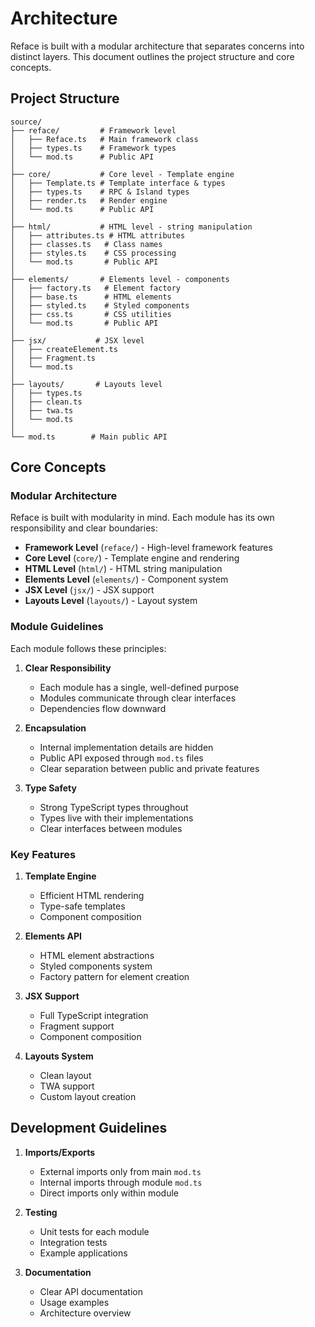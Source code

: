 # Architecture

Reface is built with a modular architecture that separates concerns into distinct layers. This document outlines the project structure and core concepts.

## Project Structure

```
source/
├── reface/         # Framework level
│   ├── Reface.ts   # Main framework class
│   ├── types.ts    # Framework types
│   └── mod.ts      # Public API
│
├── core/           # Core level - Template engine
│   ├── Template.ts # Template interface & types
│   ├── types.ts    # RPC & Island types
│   ├── render.ts   # Render engine
│   └── mod.ts      # Public API
│
├── html/           # HTML level - string manipulation
│   ├── attributes.ts # HTML attributes
│   ├── classes.ts   # Class names
│   ├── styles.ts    # CSS processing
│   └── mod.ts       # Public API
│
├── elements/       # Elements level - components
│   ├── factory.ts   # Element factory
│   ├── base.ts      # HTML elements
│   ├── styled.ts    # Styled components
│   ├── css.ts       # CSS utilities
│   └── mod.ts       # Public API
│
├── jsx/           # JSX level
│   ├── createElement.ts
│   ├── Fragment.ts
│   └── mod.ts
│
├── layouts/       # Layouts level
│   ├── types.ts
│   ├── clean.ts
│   ├── twa.ts
│   └── mod.ts
│
└── mod.ts        # Main public API
```

## Core Concepts

### Modular Architecture

Reface is built with modularity in mind. Each module has its own responsibility and clear boundaries:

- **Framework Level** (`reface/`) - High-level framework features
- **Core Level** (`core/`) - Template engine and rendering
- **HTML Level** (`html/`) - HTML string manipulation
- **Elements Level** (`elements/`) - Component system
- **JSX Level** (`jsx/`) - JSX support
- **Layouts Level** (`layouts/`) - Layout system

### Module Guidelines

Each module follows these principles:

1. **Clear Responsibility**

   - Each module has a single, well-defined purpose
   - Modules communicate through clear interfaces
   - Dependencies flow downward

2. **Encapsulation**

   - Internal implementation details are hidden
   - Public API exposed through `mod.ts` files
   - Clear separation between public and private features

3. **Type Safety**
   - Strong TypeScript types throughout
   - Types live with their implementations
   - Clear interfaces between modules

### Key Features

1. **Template Engine**

   - Efficient HTML rendering
   - Type-safe templates
   - Component composition

2. **Elements API**

   - HTML element abstractions
   - Styled components system
   - Factory pattern for element creation

3. **JSX Support**

   - Full TypeScript integration
   - Fragment support
   - Component composition

4. **Layouts System**
   - Clean layout
   - TWA support
   - Custom layout creation

## Development Guidelines

1. **Imports/Exports**

   - External imports only from main `mod.ts`
   - Internal imports through module `mod.ts`
   - Direct imports only within module

2. **Testing**

   - Unit tests for each module
   - Integration tests
   - Example applications

3. **Documentation**
   - Clear API documentation
   - Usage examples
   - Architecture overview
